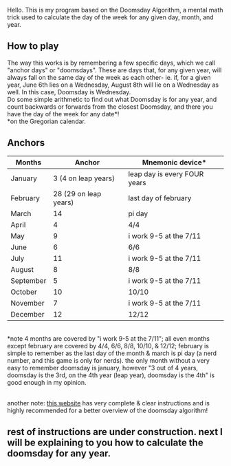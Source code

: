 Hello. This is my program based on the Doomsday Algorithm, a mental math trick used to calculate the day of the week for any given day, month, and year.

How to play
--
The way this works is by remembering a few specific days, which we call "anchor days" or "doomsdays". These are days that, for any given year, will always fall on the same day of the week as each other- ie. if, for a given year, June 6th lies on a Wednesday, August 8th will lie on a Wednesday as well. In this case, Doomsday is Wednesday.
<br>Do some simple arithmetic to find out what Doomsday is for any year, and count backwards or forwards from the closest Doomsday, and there you have the day of the week for any date*!
<br>*on the Gregorian calendar.

Anchors
--
| Months  | Anchor | Mnemonic device* |
| ------------- | ------------- | ------------- |
| January  | 3 (4 on leap years)  | leap day is every FOUR years |
| February  | 28 (29 on leap years)  | last day of february |
| March  | 14  | pi day |
| April  | 4  | 4/4 |
| May  | 9  | i work 9-5 at the 7/11 |
| June  | 6  | 6/6 |
| July  | 11  | i work 9-5 at the 7/11 |
| August  | 8  | 8/8 |
| September  | 5  | i work 9-5 at the 7/11 |
| October  | 10  | 10/10 |
| November  | 7  | i work 9-5 at the 7/11 |
| December  | 12  | 12/12 |

<br>*note 4 months are covered by "i work 9-5 at the 7/11"; all even months except february are covered by 4/4, 6/6, 8/8, 10/10, & 12/12; february is simple to remember as the last day of the month & march is pi day (a nerd number, and this game is only for nerds). the only month without a very easy to remember doomsday is january, however "3 out of 4 years, doomsday is the 3rd, on the 4th year (leap year), doomsday is the 4th" is good enough in my opinion.

<br> another note: [this website](https://rudy.ca/doomsday.html) has very complete & clear instructions and is highly recommended for a better overview of the doomsday algorithm!

rest of instructions are under construction. next I will be explaining to you how to calculate the doomsday for any year.
--
